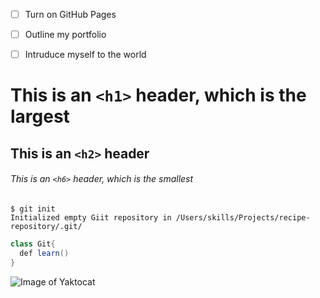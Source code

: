 - [ ] Turn on GitHub Pages
- [ ] Outline my portfolio
- [ ] Intruduce myself to the world



# This is an `<h1>` header, which is the largest

## This is an `<h2>` header

###### This is an `<h6>` header, which is the smallest

```
$ git init
Initialized empty Giit repository in /Users/skills/Projects/recipe-repository/.git/
```
``` java
class Git{
  def learn()
}
```

![Image of Yaktocat](https://octodex.github.com/images/yaktocat.png)
